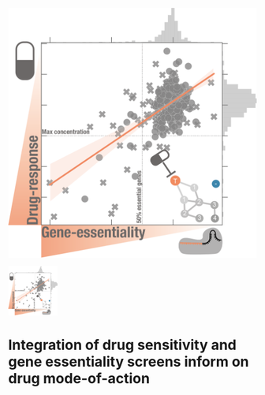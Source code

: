 ![Crispy logo](dtrace/data/drug_crispr_icon.png)

<img src="./dtrace/data/drug_crispr_icon.png" width="100" height="100">

Integration of drug sensitivity and gene essentiality screens inform on drug mode-of-action
============


